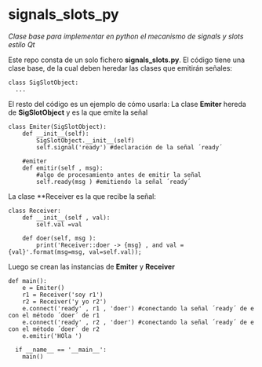 # signals_slots_py

_Clase base para implementar en python el mecanismo de signals y slots estilo Qt_

Este repo consta de un solo fichero **signals_slots.py**. 
El código tiene una clase base, de la cual deben heredar las clases que emitirán señales:
```
class SigSlotObject:
  ...
```
El resto del código es un ejemplo de cómo usarla: 
La clase **Emiter** hereda de **SigSlotObject** y es la que emite la señal
```
class Emiter(SigSlotObject):
	def __init__(self):
		SigSlotObject.__init__(self)
		self.signal('ready') #declaración de la señal ´ready´
		
	#emiter 
	def emitir(self , msg):
		#algo de procesamiento antes de emitir la señal
		self.ready(msg ) #emitiendo la señal ´ready´
```

La clase **Receiver es la que recibe la señal:
```
class Receiver:
	def __init__(self , val):
		self.val =val
		
	def doer(self, msg ):
		print('Receiver::doer -> {msg} , and val = {val}'.format(msg=msg, val=self.val));	

```
Luego se crean las instancias de **Emiter** y **Receiver**

```		
def main():		
	e = Emiter()
	r1 = Receiver('soy r1')
	r2 = Receiver('y yo r2')
	e.connect('ready' , r1 , 'doer') #conectando la señal ´ready´ de e con el método ´doer´ de r1
	e.connect('ready' , r2 , 'doer') #conectando la señal ´ready´ de e con el método ´doer´ de r2
	e.emitir('HOla ')
  
  if __name__ == '__main__':
    main()
```	


